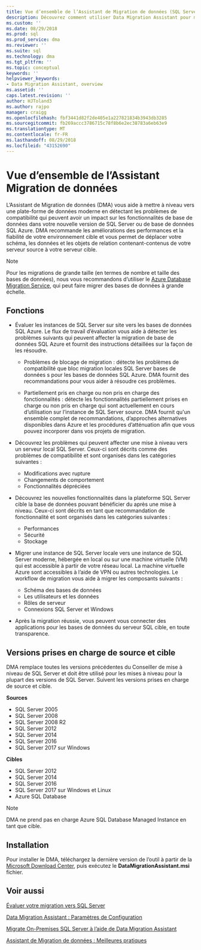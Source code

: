 ```yaml
---
title: Vue d’ensemble de l’Assistant de Migration de données (SQL Server) | Microsoft Docs
description: Découvrez comment utiliser Data Migration Assistant pour migrer des bases de données SQL Server à d’autres SQL Server ou les bases de données Azure
ms.custom: ''
ms.date: 08/29/2018
ms.prod: sql
ms.prod_service: dma
ms.reviewer: ''
ms.suite: sql
ms.technology: dma
ms.tgt_pltfrm: ''
ms.topic: conceptual
keywords: ''
helpviewer_keywords:
- Data Migration Assistant, overview
ms.assetid: ''
caps.latest.revision: ''
author: HJToland3
ms.author: rajpo
manager: craigg
ms.openlocfilehash: fbf3441d82f2de405e1a227821834b3943db3285
ms.sourcegitcommit: fb269accc3786715c78f8b6e2ec38783a6eb63e9
ms.translationtype: MT
ms.contentlocale: fr-FR
ms.lasthandoff: 08/29/2018
ms.locfileid: "43152690"
---
```

# <a name="overview-of-data-migration-assistant"></a>Vue d’ensemble de l’Assistant Migration de données

L’Assistant de Migration de données (DMA) vous aide à mettre à niveau vers une plate-forme de données moderne en détectant les problèmes de compatibilité qui peuvent avoir un impact sur les fonctionnalités de base de données dans votre nouvelle version de SQL Server ou de base de données SQL Azure. DMA recommande les améliorations des performances et la fiabilité de votre environnement cible et vous permet de déplacer votre schéma, les données et les objets de relation contenant-contenus de votre serveur source à votre serveur cible.

> [!NOTE] 
> Pour les migrations de grande taille (en termes de nombre et taille des bases de données), nous vous recommandons d’utiliser le [Azure Database Migration Service](https://docs.microsoft.com/azure/dms/dms-overview), qui peut faire migrer des bases de données à grande échelle.
  
## <a name="capabilities"></a>Fonctions

- Évaluer les instances de SQL Server sur site vers les bases de données SQL Azure. Le flux de travail d’évaluation vous aide à détecter les problèmes suivants qui peuvent affecter la migration de base de données SQL Azure et fournit des instructions détaillées sur la façon de les résoudre.

  - Problèmes de blocage de migration : détecte les problèmes de compatibilité que bloc migration locales SQL Server bases de données s pour les bases de données SQL Azure. DMA fournit des recommandations pour vous aider à résoudre ces problèmes.

  - Partiellement pris en charge ou non pris en charge des fonctionnalités : détecte les fonctionnalités partiellement prises en charge ou non pris en charge qui sont actuellement en cours d’utilisation sur l’instance de SQL Server source. DMA fournit qu'un ensemble complet de recommandations, d’approches alternatives disponibles dans Azure et les procédures d’atténuation afin que vous pouvez incorporer dans vos projets de migration.

- Découvrez les problèmes qui peuvent affecter une mise à niveau vers un serveur local SQL Server. Ceux-ci sont décrits comme des problèmes de compatibilité et sont organisés dans les catégories suivantes :

  - Modifications avec rupture
  - Changements de comportement
  - Fonctionnalités dépréciées

- Découvrez les nouvelles fonctionnalités dans la plateforme SQL Server cible la base de données pouvant bénéficier du après une mise à niveau. Ceux-ci sont décrits en tant que recommandation de fonctionnalité et sont organisés dans les catégories suivantes :

  - Performances
  - Sécurité
  - Stockage

- Migrer une instance de SQL Server locale vers une instance de SQL Server moderne, hébergée en local ou sur une machine virtuelle (VM) qui est accessible à partir de votre réseau local. La machine virtuelle Azure sont accessibles à l’aide de VPN ou autres technologies. Le workflow de migration vous aide à migrer les composants suivants :

  - Schéma des bases de données
  - Les utilisateurs et les données
  - Rôles de serveur
  - Connexions SQL Server et Windows

- Après la migration réussie, vous peuvent vous connecter des applications pour les bases de données du serveur SQL cible, en toute transparence.

## <a name="supported-source-and-target-versions"></a>Versions prises en charge de source et cible

DMA remplace toutes les versions précédentes du Conseiller de mise à niveau de SQL Server et doit être utilisé pour les mises à niveau pour la plupart des versions de SQL Server. Suivent les versions prises en charge de source et cible.

**Sources**
- SQL Server 2005
- SQL Server 2008
- SQL Server 2008 R2
- SQL Server 2012 
- SQL Server 2014
- SQL Server 2016
- SQL Server 2017 sur Windows

**Cibles**
- SQL Server 2012
- SQL Server 2014
- SQL Server 2016
- SQL Server 2017 sur Windows et Linux
- Azure SQL Database

> [!NOTE] 
> DMA ne prend pas en charge Azure SQL Database Managed Instance en tant que cible.

## <a name="installation"></a>Installation

Pour installer le DMA, téléchargez la dernière version de l’outil à partir de la [Microsoft Download Center](https://www.microsoft.com/download/details.aspx?id=53595), puis exécutez le **DataMigrationAssistant.msi** fichier.

## <a name="see-also"></a>Voir aussi

[Évaluer votre migration vers SQL Server](../dma/dma-assesssqlonprem.md)

[Data Migration Assistant : Paramètres de Configuration](../dma/dma-configurationsettings.md)

[Migrate On-Premises SQL Server à l’aide de Data Migration Assistant](../dma/dma-migrateonpremsql.md)

[Assistant de Migration de données : Meilleures pratiques](../dma/dma-bestpractices.md)



